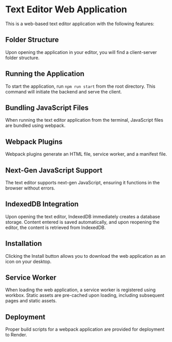 # Text Editor Web Application

This is a web-based text editor application with the following features:

## Folder Structure

Upon opening the application in your editor, you will find a client-server folder structure.

## Running the Application

To start the application, run `npm run start` from the root directory. This command will initiate the backend and serve the client.

## Bundling JavaScript Files

When running the text editor application from the terminal, JavaScript files are bundled using webpack.

## Webpack Plugins

Webpack plugins generate an HTML file, service worker, and a manifest file.

## Next-Gen JavaScript Support

The text editor supports next-gen JavaScript, ensuring it functions in the browser without errors.

## IndexedDB Integration

Upon opening the text editor, IndexedDB immediately creates a database storage. Content entered is saved automatically, and upon reopening the editor, the content is retrieved from IndexedDB.

## Installation

Clicking the Install button allows you to download the web application as an icon on your desktop.

## Service Worker

When loading the web application, a service worker is registered using workbox. Static assets are pre-cached upon loading, including subsequent pages and static assets.

## Deployment

Proper build scripts for a webpack application are provided for deployment to Render.
